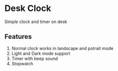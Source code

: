 # Desk Clock
 Simple clock and timer on desk

## Features
1. Normal clock works in landscape and potrait mode
2. Light and Dark mode support
3. Timer with beep sound
4. Stopwatch